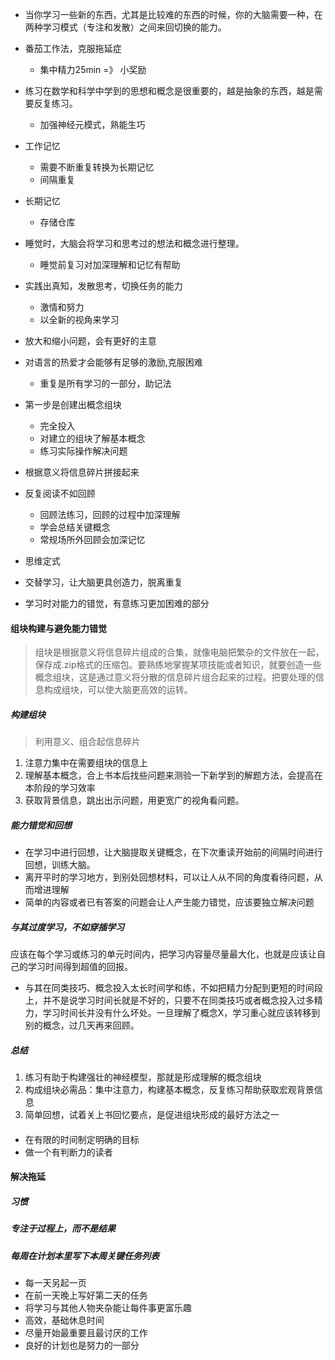 + 当你学习一些新的东西，尤其是比较难的东西的时候，你的大脑需要一种，在两种学习模式（专注和发散）之间来回切换的能力。
+ 番茄工作法，克服拖延症
  + 集中精力25min =》 小奖励
+ 练习在数学和科学中学到的思想和概念是很重要的，越是抽象的东西，越是需要反复练习。
  + 加强神经元模式，熟能生巧

+ 工作记忆
  + 需要不断重复转换为长期记忆
  + 间隔重复
+ 长期记忆
  + 存储仓库

+ 睡觉时，大脑会将学习和思考过的想法和概念进行整理。
  + 睡觉前复习对加深理解和记忆有帮助

+ 实践出真知，发散思考，切换任务的能力
  + 激情和努力
  + 以全新的视角来学习

+ 放大和缩小问题，会有更好的主意

+ 对语言的热爱才会能够有足够的激励,克服困难
  + 重复是所有学习的一部分，助记法

+ 第一步是创建出概念组块
  + 完全投入
  + 对建立的组块了解基本概念
  + 练习实际操作解决问题
+ 根据意义将信息碎片拼接起来



+ 反复阅读不如回顾
  + 回顾法练习，回顾的过程中加深理解
  + 学会总结关键概念
  + 常规场所外回顾会加深记忆

+ 思维定式
+ 交替学习，让大脑更具创造力，脱离重复
+ 学习时对能力的错觉，有意练习更加困难的部分



#### 组块构建与避免能力错觉
> 组块是根据意义将信息碎片组成的合集，就像电脑把繁杂的文件放在一起，保存成.zip格式的压缩包。要熟练地掌握某项技能或者知识，就要创造一些概念组块，这是通过意义将分散的信息碎片组合起来的过程。把要处理的信息构成组块，可以使大脑更高效的运转。

##### 构建组块
> 利用意义、组合起信息碎片
1. 注意力集中在需要组块的信息上
2. 理解基本概念，合上书本后找些问题来测验一下新学到的解题方法，会提高在本阶段的学习效率
3. 获取背景信息，跳出出示问题，用更宽广的视角看问题。

##### 能力错觉和回想
+ 在学习中进行回想，让大脑提取关键概念，在下次重读开始前的间隔时间进行回想，训练大脑。
+ 离开平时的学习地方，到别处回想材料，可以让人从不同的角度看待问题，从而增进理解
+ 简单的内容或者已有答案的问题会让人产生能力错觉，应该要独立解决问题

##### 与其过度学习，不如穿插学习
应该在每个学习或练习的单元时间内，把学习内容量尽量最大化，也就是应该让自己的学习时间得到超值的回报。
+ 与其在同类技巧、概念投入太长时间学和练，不如把精力分配到更短的时间段上，并不是说学习时间长就是不好的，只要不在同类技巧或者概念投入过多精力，学习时间长并没有什么坏处。一旦理解了概念X，学习重心就应该转移到别的概念，过几天再来回顾。

##### 总结
1. 练习有助于构建强壮的神经模型，那就是形成理解的概念组块
2. 构成组块必需品：集中注意力，构建基本概念，反复练习帮助获取宏观背景信息
3. 简单回想，试着关上书回忆要点，是促进组块形成的最好方法之一


#### 
+ 在有限的时间制定明确的目标
+ 做一个有判断力的读者


#### 解决拖延
##### 习惯
##### 专注于过程上，而不是结果
##### 每周在计划本里写下本周关键任务列表
+ 每一天另起一页
+ 在前一天晚上写好第二天的任务
+ 将学习与其他人物夹杂能让每件事更富乐趣
+ 高效，基础休息时间
+ 尽量开始最重要且最讨厌的工作
+ 良好的计划也是努力的一部分